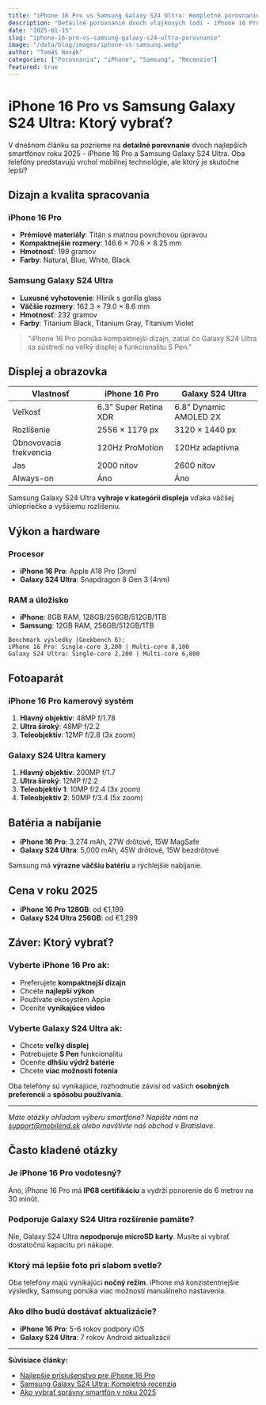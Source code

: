 ```yaml
---
title: "iPhone 16 Pro vs Samsung Galaxy S24 Ultra: Kompletné porovnanie"
description: "Detailné porovnanie dvoch vlajkových lodí - iPhone 16 Pro a Samsung Galaxy S24 Ultra. Ktorý je lepší v roku 2025?"
date: "2025-01-15"
slug: "iphone-16-pro-vs-samsung-galaxy-s24-ultra-porovnanie"
image: "/data/blog/images/iphone-vs-samsung.webp"
author: "Tomáš Novák"
categories: ["Porovnania", "iPhone", "Samsung", "Recenzie"]
featured: true
---
```


# iPhone 16 Pro vs Samsung Galaxy S24 Ultra: Ktorý vybrať?

V dnešnom článku sa pozrieme na **detailné porovnanie** dvoch najlepších smartfónov roku 2025 - iPhone 16 Pro a Samsung Galaxy S24 Ultra. Oba telefóny predstavujú vrchol mobilnej technológie, ale ktorý je skutočne lepší?

## Dizajn a kvalita spracovania

### iPhone 16 Pro
- **Prémiové materiály**: Titán s matnou povrchovou úpravou
- **Kompaktnejšie rozmery**: 146.6 × 70.6 × 8.25 mm
- **Hmotnosť**: 199 gramov
- **Farby**: Natural, Blue, White, Black

### Samsung Galaxy S24 Ultra
- **Luxusné vyhotovenie**: Hliník s gorilla glass
- **Väčšie rozmery**: 162.3 × 79.0 × 8.6 mm  
- **Hmotnosť**: 232 gramov
- **Farby**: Titanium Black, Titanium Gray, Titanium Violet

> "iPhone 16 Pro ponúka kompaktnejší dizajn, zatial čo Galaxy S24 Ultra sa sústredí na veľký displej a funkcionalitu S Pen."

## Displej a obrazovka

| Vlastnosť | iPhone 16 Pro | Galaxy S24 Ultra |
|-----------|---------------|-------------------|
| Veľkosť | 6.3" Super Retina XDR | 6.8" Dynamic AMOLED 2X |
| Rozlíšenie | 2556 × 1179 px | 3120 × 1440 px |
| Obnovovacia frekvencia | 120Hz ProMotion | 120Hz adaptívna |
| Jas | 2000 nitov | 2600 nitov |
| Always-on | Áno | Áno |

Samsung Galaxy S24 Ultra **vyhraje v kategórii displeja** vďaka väčšej úhlopriečke a vyššiemu rozlíšeniu.

## Výkon a hardware

### Procesor
- **iPhone 16 Pro**: Apple A18 Pro (3nm)
- **Galaxy S24 Ultra**: Snapdragon 8 Gen 3 (4nm)

### RAM a úložisko
- **iPhone**: 8GB RAM, 128GB/256GB/512GB/1TB
- **Samsung**: 12GB RAM, 256GB/512GB/1TB

```
Benchmark výsledky (Geekbench 6):
iPhone 16 Pro: Single-core 3,200 | Multi-core 8,100
Galaxy S24 Ultra: Single-core 2,200 | Multi-core 6,800
```

## Fotoaparát

### iPhone 16 Pro kamerový systém
1. **Hlavný objektív**: 48MP f/1.78
2. **Ultra široký**: 48MP f/2.2  
3. **Teleobjektív**: 12MP f/2.8 (3x zoom)

### Galaxy S24 Ultra kamery  
1. **Hlavný objektív**: 200MP f/1.7
2. **Ultra široký**: 12MP f/2.2
3. **Teleobjektív 1**: 10MP f/2.4 (3x zoom)
4. **Teleobjektív 2**: 50MP f/3.4 (5x zoom)

## Batéria a nabíjanie

- **iPhone 16 Pro**: 3,274 mAh, 27W drôtové, 15W MagSafe
- **Galaxy S24 Ultra**: 5,000 mAh, 45W drôtové, 15W bezdrôtové

Samsung má **výrazne väčšiu batériu** a rýchlejšie nabíjanie.

## Cena v roku 2025

- **iPhone 16 Pro 128GB**: od €1,199
- **Galaxy S24 Ultra 256GB**: od €1,299

## Záver: Ktorý vybrať?

### Vyberte iPhone 16 Pro ak:
- Preferujete **kompaktnejší dizajn**
- Chcete **najlepší výkon** 
- Používate ekosystém Apple
- Oceníte **vynikajúce video**

### Vyberte Galaxy S24 Ultra ak:
- Chcete **veľký displej**
- Potrebujete **S Pen** funkcionalitu  
- Oceníte **dlhšiu výdrž batérie**
- Chcete **viac možností fotenia**

Oba telefóny sú vynikajúce, rozhodnutie závisí od vašich **osobných preferencií** a **spôsobu používania**.

---

*Máte otázky ohľadom výberu smartfóna? Napíšte nám na [support@mobilend.sk](mailto:support@mobilend.sk) alebo navštívte náš obchod v Bratislave.*

## Často kladené otázky

### Je iPhone 16 Pro vodotesný?
Áno, iPhone 16 Pro má **IP68 certifikáciu** a vydrží ponorenie do 6 metrov na 30 minút.

### Podporuje Galaxy S24 Ultra rozšírenie pamäte?
Nie, Galaxy S24 Ultra **nepodporuje microSD karty**. Musíte si vybrať dostatočnú kapacitu pri nákupe.

### Ktorý má lepšie foto pri slabom svetle?
Oba telefóny majú vynikajúci **nočný režim**. iPhone má konzistentnejšie výsledky, Samsung ponúka viac možností manuálneho nastavenia.

### Ako dlho budú dostávať aktualizácie?
- **iPhone 16 Pro**: 5-6 rokov podpory iOS
- **Galaxy S24 Ultra**: 7 rokov Android aktualizácií

---

**Súvisiace články:**
- [Najlepšie príslušenstvo pre iPhone 16 Pro](./najlepsie-prislusenstvo-iphone-16-pro)
- [Samsung Galaxy S24 Ultra: Kompletná recenzia](./samsung-galaxy-s24-ultra-recenzia)
- [Ako vybrať správny smartfón v roku 2025](./ako-vybrat-spravny-smartfon-2025)